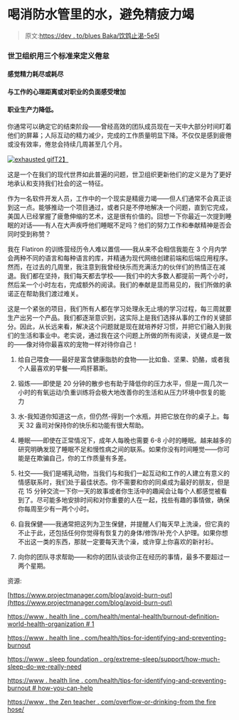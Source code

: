 # 喝消防水管里的水，避免精疲力竭

> 原文:[https://dev . to/blues Baka/饮鸩止渴-5e5l](https://dev.to/bluesbaka/drinking-from-the-firehose-and-avoiding-burnout-5e5l)

### [](#burnout-is-defined-by-three-criteria-by-the-who)世卫组织用三个标准来定义倦怠

#### [](#feelings-of-energy-depletion-or-exhaustion)感觉精力耗尽或耗尽

#### [](#increased-mental-distance-from-ones-job-or-feelings-negative-towards-ones-career)与工作的心理距离或对职业的负面感受增加

#### [](#reduced-professional-productivity)职业生产力降低。

你通常可以确定它的结束阶段——曾经高效的团队成员现在一天中大部分时间盯着他们的屏幕；人际互动的精力减少，完成的工作质量明显下降。不仅仅是感到疲倦或没有效率，倦怠会持续几周甚至几个月。

[![exhausted gif](../Images/6a82ea08929dd69824bf38a1f2488789.png)T2】](https://res.cloudinary.com/practicaldev/image/fetch/s--e_Mp-YSR--/c_limit%2Cf_auto%2Cfl_progressive%2Cq_66%2Cw_880/https://media1.tenor.com/images/dc7662160a37ed1e4c5a195f91722ede/tenor.gif%3Fitemid%3D5113971)

这是一个在我们的现代世界如此普遍的问题，世卫组织更新他们的定义是为了更好地承认和支持我们社会的这一特征。

作为一名软件开发人员，工作中的一个现实是精疲力竭——但人们通常不会真正谈到这一点。能够推动一个项目通过，或者只是不停地解决一个问题，直到它完成，美国人已经掌握了疲惫伸缩的艺术，这是很有价值的。回想一下你最近一次提到睡眠的对话——有人在大声疾呼他们睡眠不足吗？他们的努力工作和奉献精神是否会同时受到称赞？

我在 Flatiron 的训练营经历令人难以置信——我从来不会相信我能在 3 个月内学会两种不同的语言和每种语言的库，并精通为现代网络创建前端和后端应用程序。然而，在过去的几周里，我注意到我曾经快乐而充满活力的伙伴们的热情正在减退。我们都在坚持，我们每天都去学校——我们中的大多数人都提前一两个小时，然后呆一个小时左右，完成额外的阅读。我们的奉献是显而易见的，我们所做的承诺正在帮助我们渡过难关。

这是一个紧张的项目，我们所有人都在学习处理永无止境的学习过程，每三周就要生产出另一个产品。我们都逐渐意识到，这实际上是我们选择从事的工作的关键部分。因此，从长远来看，解决这个问题就是现在就培养好习惯，并把它们融入到我们的生活和事业中。老实说，通过我在这个问题上所做的所有阅读，关键点是一致的——像对待你最喜欢的宠物一样对待你自己！

1.  给自己喂食——最好是富含健康脂肪的食物——比如鱼、坚果、奶酪，或者我个人最喜欢的早餐——鸡肝慕斯。

2.  锻炼——即使是 20 分钟的散步也有助于降低你的压力水平，但是一周几次一小时的有氧运动/负重训练将会极大地改善你的生活和从压力环境中恢复的能力

3.  水-我知道你知道这一点，但仍然-得到一个水瓶，并把它放在你的桌子上。每天 32 盎司对保持你的快乐和功能有很大帮助。

4.  睡眠——即使在正常情况下，成年人每晚也需要 6-8 小时的睡眠。越来越多的研究明确发现了睡眠不足和慢性病之间的联系。如果你没有时间睡觉——你可能是在欺骗自己，你的工作质量有多差。

5.  社交——我们是哺乳动物，当我们与和我们一起互动和工作的人建立有意义的情感联系时，我们处于最佳状态。你不需要和你的同桌成为最好的朋友，但是花 15 分钟交流一下你一天的故事或者你生活中的趣闻会让每个人都感觉被看到了。尽可能多地安排时间和对你重要的人在一起，找些有趣的事情做，确保你每周至少有一两个小时。

6.  自我保健——我通常把这列为卫生保健，并提醒人们每天早上洗澡，但它真的不止于此，还包括任何你觉得有恢复力的身体/修饰/补充个人护理。如果你想不出这一类的东西，那就一定要每天洗个澡，或许穿上你喜欢的新衬衫。

7.  向你的团队寻求帮助——和你的团队谈谈你正在经历的事情，最多不要超过一两个星期。

资源:

[https://www.projectmanager.com/blog/avoid-burn-out](https://www.projectmanager.com/blog/avoid-burn-out)

[https://www . health line . com/health/mental-health/burnout-definition-world-health-organization # 1](https://www.healthline.com/health/mental-health/burnout-definition-world-health-organization#1)

[https://www . health line . com/health/tips-for-identifying-and-preventing-burnout](https://www.healthline.com/health/tips-for-identifying-and-preventing-burnout)

[https://www . sleep foundation . org/extreme-sleep/support/how-much-sleep-do-we-really-need](https://www.sleepfoundation.org/excessive-sleepiness/support/how-much-sleep-do-we-really-need)

[https://www . health line . com/health/tips-for-identifying-and-preventing-burnout # how-you-can-help](https://www.healthline.com/health/tips-for-identifying-and-preventing-burnout#how-you-can-help)

[https://www . the Zen teacher . com/overflow-or-drinking-from the fire hose/](https://www.thezenteacher.com/overwhelm-or-drinking-from-the-firehose/)